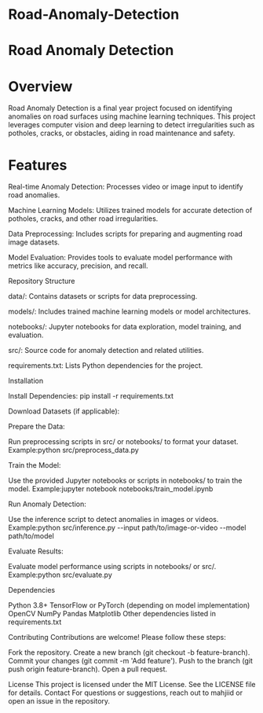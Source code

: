 # Road-Anomaly-Detection

# Road Anomaly Detection
# Overview
Road Anomaly Detection is a final year project focused on identifying anomalies on road surfaces using machine learning techniques. This project leverages computer vision and deep learning to detect irregularities such as potholes, cracks, or obstacles, aiding in road maintenance and safety.

# Features
Real-time Anomaly Detection: Processes video or image input to identify road anomalies.

Machine Learning Models: Utilizes trained models for accurate detection of potholes, cracks, and other road irregularities.

Data Preprocessing: Includes scripts for preparing and augmenting road image datasets.

Model Evaluation: Provides tools to evaluate model performance with metrics like accuracy, precision, and recall.

Repository Structure

data/: Contains datasets or scripts for data preprocessing.

models/: Includes trained machine learning models or model architectures.

notebooks/: Jupyter notebooks for data exploration, model training, and evaluation.

src/: Source code for anomaly detection and related utilities.

requirements.txt: Lists Python dependencies for the project.

Installation

Install Dependencies:
pip install -r requirements.txt


Download Datasets (if applicable):

Prepare the Data:

Run preprocessing scripts in src/ or notebooks/ to format your dataset.
Example:python src/preprocess_data.py


Train the Model:

Use the provided Jupyter notebooks or scripts in notebooks/ to train the model.
Example:jupyter notebook notebooks/train_model.ipynb


Run Anomaly Detection:

Use the inference script to detect anomalies in images or videos.
Example:python src/inference.py --input path/to/image-or-video --model path/to/model


Evaluate Results:

Evaluate model performance using scripts in notebooks/ or src/.
Example:python src/evaluate.py


Dependencies

Python 3.8+
TensorFlow or PyTorch (depending on model implementation)
OpenCV
NumPy
Pandas
Matplotlib
Other dependencies listed in requirements.txt

Contributing
Contributions are welcome! Please follow these steps:

Fork the repository.
Create a new branch (git checkout -b feature-branch).
Commit your changes (git commit -m 'Add feature').
Push to the branch (git push origin feature-branch).
Open a pull request.

License
This project is licensed under the MIT License. See the LICENSE file for details.
Contact
For questions or suggestions, reach out to mahjiid or open an issue in the repository.
